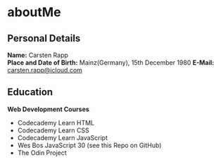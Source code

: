 # aboutMe

## Personal Details  

**Name:** Carsten Rapp  
**Place and Date of Birth:** Mainz(Germany), 15th December 1980 
**E-Mail:** carsten.rapp@icloud.com    

## Education  

**Web Development Courses**
* Codecademy Learn HTML
* Codecademy Learn CSS  
* Codecademy Learn JavaScript
* Wes Bos JavaScript 30 (see this Repo on GitHub)
* The Odin Project      
